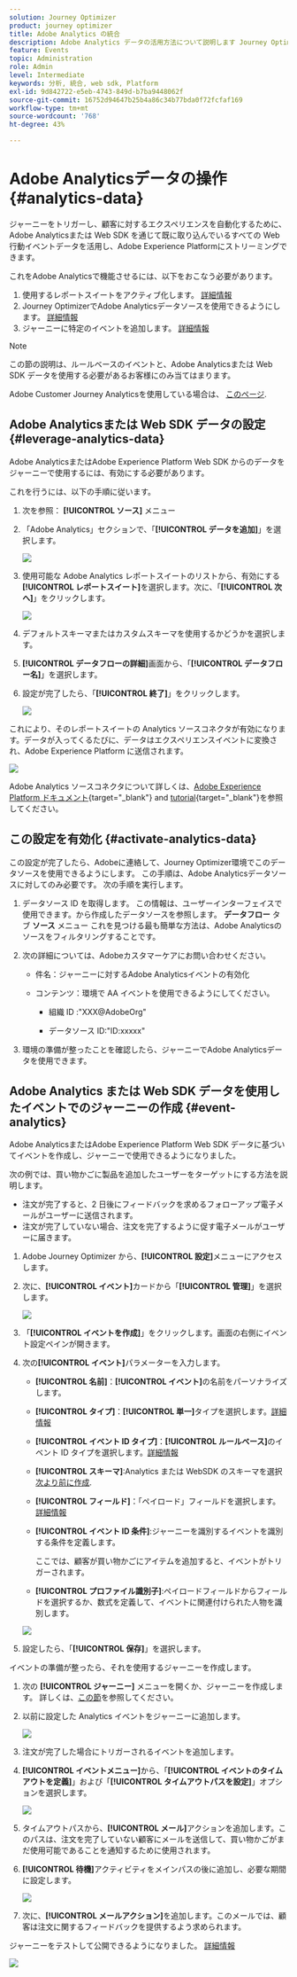 ```yaml
---
solution: Journey Optimizer
product: journey optimizer
title: Adobe Analytics の統合
description: Adobe Analytics データの活用方法について説明します Journey Optimizer
feature: Events
topic: Administration
role: Admin
level: Intermediate
keywords: 分析, 統合, web sdk, Platform
exl-id: 9d842722-e5eb-4743-849d-b7ba9448062f
source-git-commit: 16752d94647b25b4a86c34b77bda0f72fcfaf169
workflow-type: tm+mt
source-wordcount: '768'
ht-degree: 43%

---
```


# Adobe Analyticsデータの操作 {#analytics-data}

ジャーニーをトリガーし、顧客に対するエクスペリエンスを自動化するために、Adobe Analyticsまたは Web SDK を通じて既に取り込んでいるすべての Web 行動イベントデータを活用し、Adobe Experience Platformにストリーミングできます。

これをAdobe Analyticsで機能させるには、以下をおこなう必要があります。

1. 使用するレポートスイートをアクティブ化します。 [詳細情報](#leverage-analytics-data)
1. Journey OptimizerでAdobe Analyticsデータソースを使用できるようにします。 [詳細情報](#activate-analytics-data)
1. ジャーニーに特定のイベントを追加します。 [詳細情報](#event-analytic)

>[!NOTE]
>
>この節の説明は、ルールベースのイベントと、Adobe Analyticsまたは Web SDK データを使用する必要があるお客様にのみ当てはまります。
> 
>Adobe Customer Journey Analyticsを使用している場合は、 [このページ](../reports/cja-ajo.md).

## Adobe Analyticsまたは Web SDK データの設定 {#leverage-analytics-data}

Adobe AnalyticsまたはAdobe Experience Platform Web SDK からのデータをジャーニーで使用するには、有効にする必要があります。

これを行うには、以下の手順に従います。

1. 次を参照： **[!UICONTROL ソース]** メニュー

1. 「Adobe Analytics」セクションで、「**[!UICONTROL データを追加]**」を選択します。

   ![](assets/ajo-aa_1.png)

1. 使用可能な Adobe Analytics レポートスイートのリストから、有効にする&#x200B;**[!UICONTROL レポートスイート]**&#x200B;を選択します。次に、「**[!UICONTROL 次へ]**」をクリックします。

   ![](assets/ajo-aa_2.png)

1. デフォルトスキーマまたはカスタムスキーマを使用するかどうかを選択します。

1. **[!UICONTROL データフローの詳細]**&#x200B;画面から、「**[!UICONTROL データフロー名]**」を選択します。

1. 設定が完了したら、「**[!UICONTROL 終了]**」をクリックします。

   ![](assets/ajo-aa_3.png)

これにより、そのレポートスイートの Analytics ソースコネクタが有効になります。データが入ってくるたびに、データはエクスペリエンスイベントに変換され、Adobe Experience Platform に送信されます。

![](assets/ajo-aa_4.png)

Adobe Analytics ソースコネクタについて詳しくは、[Adobe Experience Platform ドキュメント](https://experienceleague.adobe.com/docs/experience-platform/sources/connectors/adobe-applications/analytics.html?lang=ja){target="_blank"} and [tutorial](https://experienceleague.adobe.com/docs/experience-platform/sources/ui-tutorials/create/adobe-applications/analytics.html?lang=ja){target="_blank"}を参照してください。

## この設定を有効化 {#activate-analytics-data}

この設定が完了したら、Adobeに連絡して、Journey Optimizer環境でこのデータソースを使用できるようにします。 この手順は、Adobe Analyticsデータソースに対してのみ必要です。 次の手順を実行します。

1. データソース ID を取得します。 この情報は、ユーザーインターフェイスで使用できます。から作成したデータソースを参照します。 **データフロー** タブ **ソース** メニュー これを見つける最も簡単な方法は、Adobe Analyticsのソースをフィルタリングすることです。
1. 次の詳細については、Adobeカスタマーケアにお問い合わせください。

   * 件名：ジャーニーに対するAdobe Analyticsイベントの有効化

   * コンテンツ：環境で AA イベントを使用できるようにしてください。

      * 組織 ID :&quot;XXX@AdobeOrg&quot;

      * データソース ID:&quot;ID:xxxxx&quot;

1. 環境の準備が整ったことを確認したら、ジャーニーでAdobe Analyticsデータを使用できます。

## Adobe Analytics または Web SDK データを使用したイベントでのジャーニーの作成 {#event-analytics}

Adobe AnalyticsまたはAdobe Experience Platform Web SDK データに基づいてイベントを作成し、ジャーニーで使用できるようになりました。

次の例では、買い物かごに製品を追加したユーザーをターゲットにする方法を説明します。

* 注文が完了すると、2 日後にフィードバックを求めるフォローアップ電子メールがユーザーに送信されます。
* 注文が完了していない場合、注文を完了するように促す電子メールがユーザーに届きます。

1. Adobe Journey Optimizer から、**[!UICONTROL 設定]**&#x200B;メニューにアクセスします。

1. 次に、**[!UICONTROL イベント]**&#x200B;カードから「**[!UICONTROL 管理]**」を選択します。

   ![](assets/ajo-aa_5.png)

1. 「**[!UICONTROL イベントを作成]**」をクリックします。画面の右側にイベント設定ペインが開きます。

1. 次の&#x200B;**[!UICONTROL イベント]**&#x200B;パラメーターを入力します。

   * **[!UICONTROL 名前]**：**[!UICONTROL イベント]**&#x200B;の名前をパーソナライズします。
   * **[!UICONTROL タイプ]**：**[!UICONTROL 単一]**&#x200B;タイプを選択します。[詳細情報](../event/about-events.md)
   * **[!UICONTROL イベント ID タイプ]**：**[!UICONTROL ルールベース]**&#x200B;のイベント ID タイプを選択します。[詳細情報](../event/about-events.md#event-id-type)
   * **[!UICONTROL スキーマ]**:Analytics または WebSDK のスキーマを選択 [次より前に作成](#leverage-analytics-data).
   * **[!UICONTROL フィールド]**：「ペイロード」フィールドを選択します。[詳細情報](../event/about-creating.md#define-the-payload-fields)
   * **[!UICONTROL イベント ID 条件]**:ジャーニーを識別するイベントを識別する条件を定義します。

      ここでは、顧客が買い物かごにアイテムを追加すると、イベントがトリガーされます。
   * **[!UICONTROL プロファイル識別子]**:ペイロードフィールドからフィールドを選択するか、数式を定義して、イベントに関連付けられた人物を識別します。

   ![](assets/ajo-aa_6.png)

1. 設定したら、「**[!UICONTROL 保存]**」を選択します。

イベントの準備が整ったら、それを使用するジャーニーを作成します。

1. 次の **[!UICONTROL ジャーニー]** メニューを開くか、ジャーニーを作成します。 詳しくは、[この節](../building-journeys/journey-gs.md)を参照してください。

1. 以前に設定した Analytics イベントをジャーニーに追加します。

   ![](assets/ajo-aa_8.png)

1. 注文が完了した場合にトリガーされるイベントを追加します。

1. **[!UICONTROL イベントメニュー]**&#x200B;から、「**[!UICONTROL イベントのタイムアウトを定義]**」および「**[!UICONTROL タイムアウトパスを設定]**」オプションを選択します。

   ![](assets/ajo-aa_9.png)

1. タイムアウトパスから、**[!UICONTROL メール]**&#x200B;アクションを追加します。このパスは、注文を完了していない顧客にメールを送信して、買い物かごがまだ使用可能であることを通知するために使用されます。

1. **[!UICONTROL 待機]**&#x200B;アクティビティをメインパスの後に追加し、必要な期間に設定します。

   ![](assets/ajo-aa_10.png)

1. 次に、**[!UICONTROL メールアクション]**&#x200B;を追加します。このメールでは、顧客は注文に関するフィードバックを提供するよう求められます。

ジャーニーをテストして公開できるようになりました。 [詳細情報](../building-journeys/publishing-the-journey.md)

![](assets/ajo-aa_7.png)
